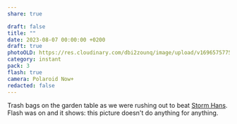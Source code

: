 ```yaml
---
share: true

draft: false
title: ""
date: 2023-08-07 00:00:00 +0200
draft: true
photoOLD: https://res.cloudinary.com/dbi2zounq/image/upload/v1696575775/018_ryfkde.jpg
category: instant
pack: 3
flash: true
camera: Polaroid Now+
redacted: false
---
```


Trash bags on the garden table as we were rushing out to beat [Storm Hans](<https://en.wikipedia.org/wiki/2022%E2%80%9323_European_windstorm_season#Western_Group_(United_Kingdom,_Ireland_and_the_Netherlands)>). Flash was on and it shows: this picture doesn't do anything for anything.
